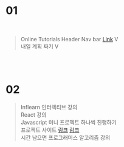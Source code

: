 # 01

<br>

> Online Tutorials Header Nav bar [Link](https://dazzling-perlman-0414ab.netlify.app/) V <br>
> 내일 계획 짜기 V

<br><br>

# 02 

> Inflearn 인터렉티브 강의 <br>
> React 강의 <br>
> Javascript 미니 프로젝트 하나씩 진행하기 <br>
> 프로젝트 사이트 [링크](https://devdojo.com/suhailkakar/10-projects-you-can-do-to-become-a-frontend-master) [링크](https://www.freecodecamp.org/news/javascript-projects-for-beginners/#how-to-create-a-color-flipper) <br>
> 시간 남으면 프로그래머스 알고리즘 강의
